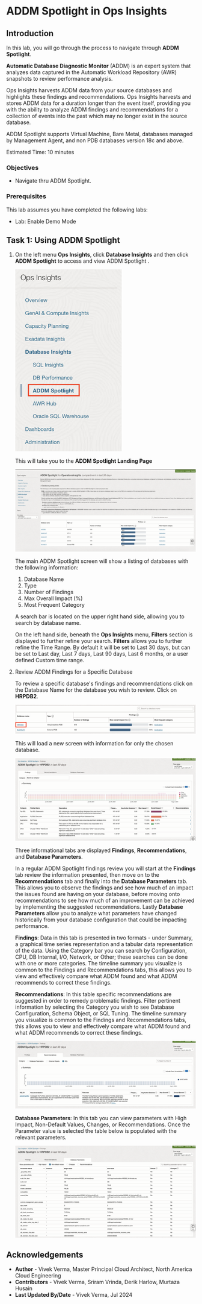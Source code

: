 # ADDM Spotlight in Ops Insights

## Introduction

In this lab, you will go through the process to navigate through **ADDM Spotlight**.

**Automatic Database Diagnostic Monitor** (ADDM) is an expert system that analyzes data captured in the Automatic Workload Repository (AWR) snapshots to review performance analysis.

Ops Insights harvests ADDM data from your source databases and highlights these findings and recommendations. Ops Insights harvests and stores ADDM data for a duration longer than the event itself, providing you with the ability to analyze ADDM findings and recommendations for a collection of events into the past which may no longer exist in the source database.

ADDM Spotlight supports Virtual Machine, Bare Metal, databases managed by Management Agent, and non PDB databases version 18c and above.

Estimated Time: 10 minutes

### Objectives

-   Navigate thru ADDM Spotlight.

### Prerequisites

This lab assumes you have completed the following labs:
* Lab: Enable Demo Mode

## Task 1: Using ADDM Spotlight

1.  On the left menu **Ops Insights**, click **Database Insights** and then click **ADDM Spotlight** to access and view ADDM Spotlight .

      ![ADDM Spotlight](./images/addm-spot01.png " ")

      This will take you to the **ADDM Spotlight Landing Page**

      ![ADDM Spotlight Landing Page](./images/addm-spot02.png " ")

      The main ADDM Spotlight screen will show a listing of databases with the following information:
      1.  Database Name
      2.  Type
      3.  Number of Findings
      4.  Max Overall Impact (%)
      5.  Most Frequent Category
      
      A search bar is located on the upper right hand side, allowing you to search by database name.

      On the left hand side, beneath the **Ops Insights** menu, **Filters** section is displayed to further refine your search. **Filters** allows you to further refine the Time Range. By default it will be set to Last 30 days, but can be set to Last day, Last 7 days, Last 90 days, Last 6 months, or a user defined Custom time range.


2.  Review ADDM Findings for a Specific Database

      To review a specific database's findings and recommendations click on the Database Name for the database you wish to review. Click on **HRPDB2**. 
      
      ![Review Findings](./images/addm-spot03.png " ")

      This will load a new screen with information for only the chosen database.
      
      ![Review Findings](./images/addm-spot04.png " ")

      Three informational tabs are displayed **Findings**, **Recommendations**, and **Database Parameters**. 
      
      In a regular ADDM Spotlight findings review you will start at the **Findings** tab review the information presented, then move on to the **Recommendations** tab and finally into the **Database Parameters** tab. This allows you to observe the findings and see how much of an impact the issues found are having on your database, before moving onto recommendations to see how much of an improvement can be achieved by implementing the suggested recommendations. Lastly **Database Parameters** allow you to analyze what parameters have changed historically from your database configuration that could be impacting performance.

      **Findings**: Data in this tab is presented in two formats - under Summary, a graphical time series representation and a tabular data representation of the data. Using the Category bar you can search by Configuration, CPU, DB Internal, I/O, Network, or Other; these searches can be done with one or more categories. The timeline summary you visualize is common to the Findings and Recommendations tabs, this allows you to view and effectively compare what ADDM found and what ADDM recommends to correct these findings.

      **Recommendations**: In this table specific recommendations are suggested in order to remedy problematic findings. Filter pertinent information by selecting the Category you wish to see Database Configuration, Schema Object, or SQL Tuning. The timeline summary you visualize is common to the Findings and Recommendations tabs, this allows you to view and effectively compare what ADDM found and what ADDM recommends to correct these findings.

      ![Recommendations](./images/addm-reco.png " ")

      **Database Parameters**: In this tab you can view parameters with High Impact, Non-Default Values, Changes, or Recommendations. Once the Parameter value is selected the table below is populated with the relevant parameters.

      ![Database Parameters](./images/addm-dbpars.png " ")

## Acknowledgements

- **Author** - Vivek Verma, Master Principal Cloud Architect, North America Cloud Engineering
- **Contributors** - Vivek Verma, Sriram Vrinda, Derik Harlow, Murtaza Husain
- **Last Updated By/Date** - Vivek Verma, Jul 2024